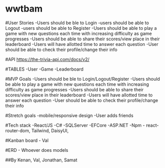 # wwtbam

#User Stories
-Users should be ble to Login
-users should be able to Logout
-users should be able to Register
-Users should be able to play a game with new questions each time with increasing difficulty as game progresses
-Users should be able to share their scores/view place in their leaderboard
-Users will have allotted time to answer each question
-User should be able to check their profile/change their info

#API
https://the-trivia-api.com/docs/v2/

#TABLES
-User
-Game
-Leaderboard

#MVP Goals
-Users should be ble to Login/Logout/Register
-Users should be able to play a game with new questions each time with increasing difficulty as game progresses
-Users should be able to share their scores/view place in their leaderboard
-Users will have allotted time to answer each question
-User should be able to check their profile/change their info

#Stretch goals
-mobile/responsive design
-User adds friends

#Tech stack
-React/JS
-C#
-SQLServer
-EFCore
-ASP.NET
-Npm - react-router-dom, Tailwind, DaisyUI,

#Kanban board - Val

#ERD - Whoever does models

##By Kenan, Val, Jonathan, Samat
